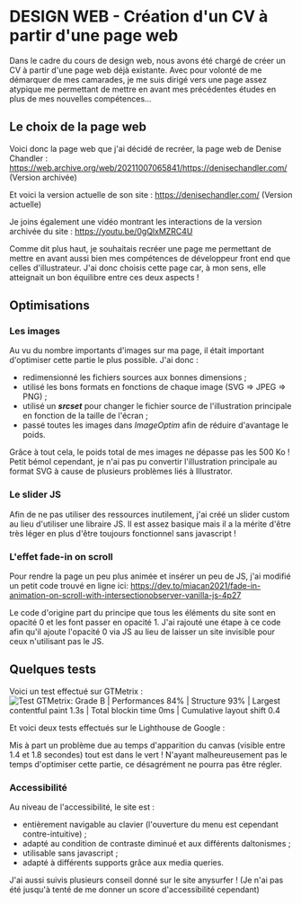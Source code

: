 # DESIGN WEB - Création d'un CV à partir d'une page web

Dans le cadre du cours de design web, nous avons été chargé de créer un CV à partir d'une page web déjà existante. Avec pour volonté de me démarquer de mes camarades, je me suis dirigé vers une page assez atypique me permettant de mettre en avant mes précédentes études en plus de mes nouvelles compétences...





## Le choix de la page web

Voici donc la page web que j'ai décidé de recréer, la page web de Denise Chandler :
https://web.archive.org/web/20211007065841/https://denisechandler.com/ (Version archivée)

Et voici la version actuelle de son site :
https://denisechandler.com/ (Version actuelle)

Je joins également une vidéo montrant les interactions de la version archivée du site :
https://youtu.be/0gQlxMZRC4U




Comme dit plus haut, je souhaitais recréer une page me permettant de mettre en avant aussi bien mes compétences de développeur front end que celles d'illustrateur. J'ai donc choisis cette page car, à mon sens, elle atteignait un bon équilibre entre ces deux aspects !





## Optimisations

### Les images

Au vu du nombre importants d'images sur ma page, il était important d'optimiser cette partie le plus possible. J'ai donc :

- redimensionné les fichiers sources aux bonnes dimensions ;
- utilisé les bons formats en fonctions de chaque image (SVG => JPEG  => PNG) ;
- utilisé un ***srcset*** pour changer le fichier source de l'illustration principale en fonction de la taille de l'écran ;
- passé toutes les images dans *ImageOptim* afin de réduire d'avantage le poids.

Grâce à tout cela, le poids total de mes images ne dépasse pas les 500 Ko ! Petit bémol cependant, je n'ai pas pu convertir l'illustration principale au format SVG à cause de plusieurs problèmes liés à Illustrator.



### Le slider JS

Afin de ne pas utiliser des ressources inutilement, j'ai créé un slider custom au lieu d'utiliser une libraire JS. Il est assez basique mais il a la mérite d'être très léger en plus d'être toujours fonctionnel sans javascript ! 



### L'effet fade-in on scroll

Pour rendre la page un peu plus animée et insérer un peu de JS, j'ai modifié un petit code trouvé en ligne ici:
https://dev.to/miacan2021/fade-in-animation-on-scroll-with-intersectionobserver-vanilla-js-4p27

Le code d'origine part du principe que tous les éléments du site sont en opacité 0 et les font passer en opacité 1. J'ai rajouté une étape à ce code afin qu'il ajoute l'opacité 0 via JS au lieu de laisser un site invisible pour ceux n'utilisant pas le JS. 





## Quelques tests

Voici un test effectué sur GTMetrix :
![Test GTMetrix: Grade B | Performances 84% | Structure 93% | Largest contentful paint 1.3s | Total blockin time 0ms | Cumulative layout shift 0.4](https://ibb.co/Sw80kgw)

Et voici deux tests effectués sur le Lighthouse de Google :


Mis à part un problème due au temps d'apparition du canvas (visible entre 1.4 et 1.8 secondes) tout est dans le vert ! N'ayant malheureusement pas le temps d'optimiser cette partie, ce désagrément ne pourra pas être régler.



### Accessibilité

Au niveau de l'accessibilité, le site est :

- entièrement navigable au clavier (l'ouverture du menu est cependant contre-intuitive) ;
- adapté au condition de contraste diminué et aux différents daltonismes ;
- utilisable sans javascript ;
- adapté à différents supports grâce aux media queries.

J'ai aussi suivis plusieurs conseil donné sur le site anysurfer ! (Je n'ai pas été jusqu'à tenté de me donner un score d'accessibilité cependant)
